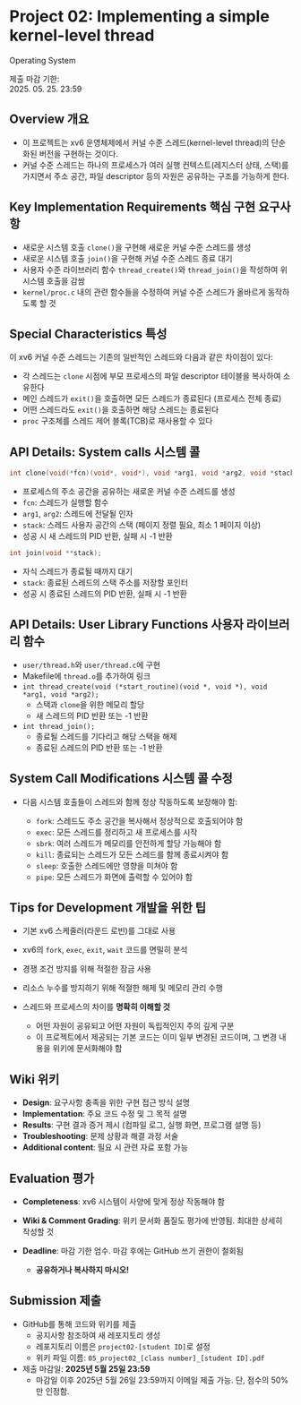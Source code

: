 # Project 02: Implementing a simple kernel-level thread  
Operating System  

제출 마감 기한:  
2025. 05. 25. 23:59  

## Overview 개요  
- 이 프로젝트는 xv6 운영체제에서 커널 수준 스레드(kernel-level thread)의 단순화된 버전을 구현하는 것이다.
- 커널 수준 스레드는 하나의 프로세스가 여러 실행 컨텍스트(레지스터 상태, 스택)를 가지면서 주소 공간, 파일 descriptor 등의 자원은 공유하는 구조를 가능하게 한다.

## Key Implementation Requirements 핵심 구현 요구사항  
- 새로운 시스템 호출 `clone()`을 구현해 새로운 커널 수준 스레드를 생성
- 새로운 시스템 호출 `join()`을 구현해 커널 수준 스레드 종료 대기
- 사용자 수준 라이브러리 함수 `thread_create()`와 `thread_join()`을 작성하여 위 시스템 호출을 감쌈
- `kernel/proc.c` 내의 관련 함수들을 수정하여 커널 수준 스레드가 올바르게 동작하도록 할 것

## Special Characteristics 특성  
이 xv6 커널 수준 스레드는 기존의 일반적인 스레드와 다음과 같은 차이점이 있다:

- 각 스레드는 `clone` 시점에 부모 프로세스의 파일 descriptor 테이블을 복사하여 소유한다
- 메인 스레드가 `exit()`을 호출하면 모든 스레드가 종료된다 (프로세스 전체 종료)
- 어떤 스레드라도 `exit()`을 호출하면 해당 스레드는 종료된다
- `proc` 구조체를 스레드 제어 블록(TCB)로 재사용할 수 있다

## API Details: System calls 시스템 콜  

```c
int clone(void(*fcn)(void*, void*), void *arg1, void *arg2, void *stack);
```

- 프로세스의 주소 공간을 공유하는 새로운 커널 수준 스레드를 생성
- `fcn`: 스레드가 실행할 함수
- `arg1`, `arg2`: 스레드에 전달될 인자
- `stack`: 스레드 사용자 공간의 스택 (페이지 정렬 필요, 최소 1 페이지 이상)
- 성공 시 새 스레드의 PID 반환, 실패 시 -1 반환

```c
int join(void **stack);
```

- 자식 스레드가 종료될 때까지 대기
- `stack`: 종료된 스레드의 스택 주소를 저장할 포인터
- 성공 시 종료된 스레드의 PID 반환, 실패 시 -1 반환

## API Details: User Library Functions 사용자 라이브러리 함수  

- `user/thread.h`와 `user/thread.c`에 구현
- Makefile에 `thread.o`를 추가하여 링크
- `int thread_create(void (*start_routine)(void *, void *), void *arg1, void *arg2);`  
  - 스택과 `clone`을 위한 메모리 할당
  - 새 스레드의 PID 반환 또는 -1 반환
- `int thread_join();`  
  - 종료될 스레드를 기다리고 해당 스택을 해제
  - 종료된 스레드의 PID 반환 또는 -1 반환

## System Call Modifications 시스템 콜 수정  

- 다음 시스템 호출들이 스레드와 함께 정상 작동하도록 보장해야 함:

  - `fork`: 스레드도 주소 공간을 복사해서 정상적으로 호출되어야 함
  - `exec`: 모든 스레드를 정리하고 새 프로세스를 시작
  - `sbrk`: 여러 스레드가 메모리를 안전하게 할당 가능해야 함
  - `kill`: 종료되는 스레드가 모든 스레드를 함께 종료시켜야 함
  - `sleep`: 호출한 스레드에만 영향을 미쳐야 함
  - `pipe`: 모든 스레드가 화면에 출력할 수 있어야 함

## Tips for Development 개발을 위한 팁  

- 기본 xv6 스케줄러(라운드 로빈)를 그대로 사용
- xv6의 `fork`, `exec`, `exit`, `wait` 코드를 면밀히 분석
- 경쟁 조건 방지를 위해 적절한 잠금 사용
- 리소스 누수를 방지하기 위해 적절한 해제 및 메모리 관리 수행
- 스레드와 프로세스의 차이를 **명확히 이해할 것**

  - 어떤 자원이 공유되고 어떤 자원이 독립적인지 주의 깊게 구분
  - 이 프로젝트에서 제공되는 기본 코드는 이미 일부 변경된 코드이며, 그 변경 내용을 위키에 문서화해야 함

## Wiki 위키  

- **Design**: 요구사항 충족을 위한 구현 접근 방식 설명
- **Implementation**: 주요 코드 수정 및 그 목적 설명
- **Results**: 구현 결과 증거 제시 (컴파일 로그, 실행 화면, 프로그램 설명 등)
- **Troubleshooting**: 문제 상황과 해결 과정 서술
- **Additional content**: 필요 시 관련 자료 포함 가능

## Evaluation 평가  

- **Completeness**: xv6 시스템이 사양에 맞게 정상 작동해야 함
- **Wiki & Comment Grading**: 위키 문서화 품질도 평가에 반영됨. 최대한 상세히 작성할 것
- **Deadline**: 마감 기한 엄수. 마감 후에는 GitHub 쓰기 권한이 철회됨

  - **공유하거나 복사하지 마시오!**

## Submission 제출  

- GitHub를 통해 코드와 위키를 제출
  - 공지사항 참조하여 새 레포지토리 생성
  - 레포지토리 이름은 `project02-[student ID]`로 설정
  - 위키 파일 이름: `05_project02_[class number]_[student ID].pdf`
- 제출 마감일: **2025년 5월 25일 23:59**
  - 마감일 이후 2025년 5월 26일 23:59까지 이메일 제출 가능. 단, 점수의 50%만 인정함.